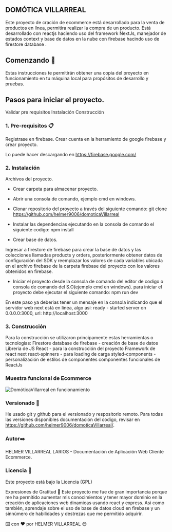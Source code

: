 ﻿## DOMÓTICA VILLARREAL
Este proyecto de cración de ecommerce está desarrollado para la venta de productos en línea, permitira realizar la compra de un producto. Está desarrollado con reactjs haciendo uso del framework NextJs, manejador de estados context y base de datos en la nube con firebase hacindo uso de firestore database .

## Comenzando 🚀
Estas instrucciones te permitirán obtener una copia del proyecto en funcionamiento en tu máquina local para propósitos de desarrollo y pruebas.

## Pasos para iniciar el proyecto.

Validar pre requisitos
Instalación
Construcción

### 1. Pre-requisitos 📋

Registrase en firebase.
Crear cuenta en la herramiento de google firebase y crear proyecto.

Lo puede hacer descargando en https://firebase.google.com/

### 2. Instalación

Archivos del proyecto.

- Crear carpeta para almacenar proyecto.
- Abrir una consola de comando, ejemplo cmd en windows.
- Clonar repositorio del proyecto a través del siguiente comando:
git clone https://github.com/helmer9006/domoticaVillarreal
- Instalar las dependencias ejecutando en la consola de comando el siguiente codigo: npm install

- Crear base de datos.

Ingresar a firestore de firebase para crear la base de datos y las colecciones llamadas products y orders, posteriormente obtener datos de configuración del SDK y reemplazar los valores de cada variables ubicada en el archivo firebase de la carpeta firebase del proyecto con los valores obtenidos en firebase.

- Iniciar el proyecto desde la consola de comando del editor de codigo o consola de comando del S.O(ejemplo cmd en windows).
para iniciar el proyecto debe ejecutar el siguiente comando: npm run dev

En este paso ya deberias tener un mensaje en la consola indicando que el servidor web next está en linea, algo así:
ready - started server on 0.0.0.0:3000, url: http://localhost:3000

### 3. Construcción
Para la construcción se utilizaron principamente estas herramientas o tecnologías:
Firestore database de firebase - creación de base de datos
Libreria de JS React - para la construcción del proyecto
Framework de react next
react-spinners - para loading de carga
styled-components - personalización de estilos de componentes
componentes funcionales de ReactJs

### Muestra funcional de Ecommerce

![DomóticaVillarreal en funcionamiento](https://github.com/helmer9006/domoticaVillarreal/main/proyectofinal.gif)

### Versionado 📌
He usado git y github para el versionado y respositorio remoto. Para todas las versiones disponibles documentación del codigo, revisar en https://github.com/helmer9006/domoticaVillarreal/.

### Autor✒️
HELMER VILLARREAL LARIOS - Documentación de Aplicación Web Cliente Ecommerce.

### Licencia 📄
Este proyecto está bajo la Licencia (GPL)

Expresiones de Gratitud 🎁
Este proyecto me fue de gran importancia porque me ha permitido aumentar mis conocimientos y tener mayor dominio en la creación de aplicaciones web dinamicas usando react y express. Asi como también, aprendaje sobre el uso de base de datos cloud en firebase y un sinnúmero de habilidades y destrezas que me permitido adquirir.

⌨️ con ❤️ por HELMER VILLARREAL 😊